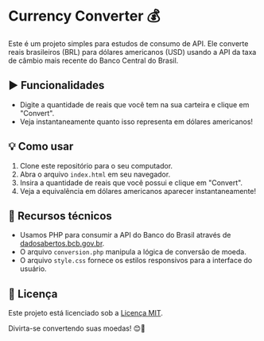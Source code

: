 # Currency Converter &#128176;

Este é um projeto simples para estudos de consumo de API. Ele converte reais brasileiros (BRL) para dólares americanos (USD) usando a API da taxa de câmbio mais recente do Banco Central do Brasil.

## &#9654;&#65039; Funcionalidades

- Digite a quantidade de reais que você tem na sua carteira e clique em "Convert".
- Veja instantaneamente quanto isso representa em dólares americanos!

## &#128161; Como usar

1. Clone este repositório para o seu computador.
2. Abra o arquivo `index.html` em seu navegador.
3. Insira a quantidade de reais que você possui e clique em "Convert".
4. Veja a equivalência em dólares americanos aparecer instantaneamente!

## 	&#128295; Recursos técnicos

- Usamos PHP para consumir a API do Banco do Brasil através de [dadosabertos.bcb.gov.br](https://dadosabertos.bcb.gov.br).
- O arquivo `conversion.php` manipula a lógica de conversão de moeda.
- O arquivo `style.css` fornece os estilos responsivos para a interface do usuário.

## &#128195; Licença

Este projeto está licenciado sob a [Licença MIT](https://opensource.org/licenses/MIT).

Divirta-se convertendo suas moedas! 😊🚀
